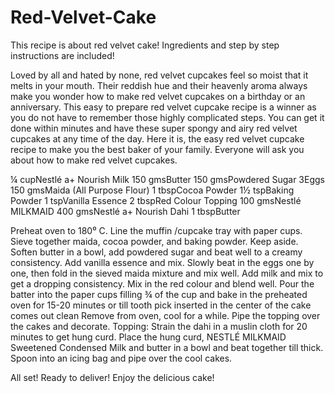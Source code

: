 # Red-Velvet-Cake
This recipe is about red velvet cake! Ingredients and step by step instructions are included!

Loved by all and hated by none, red velvet cupcakes feel so moist that it melts in your mouth. Their reddish hue and their heavenly aroma always make you wonder how to make red velvet cupcakes on a birthday or an anniversary. This easy to prepare red velvet cupcake recipe is a winner as you do not have to remember those highly complicated steps. You can get it done within minutes and have these super spongy and airy red velvet cupcakes at any time of the day. Here it is, the easy red velvet cupcake recipe to make you the best baker of your family. Everyone will ask you about how to make red velvet cupcakes.


¼ cupNestlé a+ Nourish Milk
150 gmsButter
150 gmsPowdered Sugar
3Eggs
150 gmsMaida (All Purpose Flour)
1 tbspCocoa Powder
1½ tspBaking Powder
1 tspVanilla Essence
2 tbspRed Colour
Topping
100 gmsNestlé MILKMAID
400 gmsNestlé a+ Nourish Dahi
1 tbspButter


Preheat oven to 180⁰ C. Line the muffin /cupcake tray with paper cups.
Sieve together maida, cocoa powder, and baking powder. Keep aside.
Soften butter in a bowl, add powdered sugar and beat well to a creamy consistency. Add vanilla essence and mix. Slowly beat in the eggs one by one, then fold in the sieved maida mixture and mix well. Add milk and mix to get a dropping consistency. Mix in the red colour and blend well.
Pour the batter into the paper cups filling ¾ of the cup and bake in the preheated oven for 15-20 minutes or till tooth pick inserted in the center of the cake comes out clean
Remove from oven, cool for a while. Pipe the topping over the cakes and decorate.
Topping: Strain the dahi in a muslin cloth for 20 minutes to get hung curd. Place the hung curd, NESTLÉ MILKMAID Sweetened Condensed Milk and butter in a bowl and beat together till thick. Spoon into an icing bag and pipe over the cool cakes.

All set! Ready to deliver! Enjoy the delicious cake!
